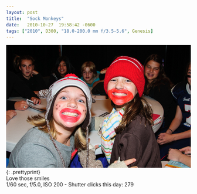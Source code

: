 ```yaml
---
layout: post
title:  "Sock Monkeys"
date:   2010-10-27  19:58:42 -0600
tags: ["2010", D300, "18.0-200.0 mm f/3.5-5.6", Genesis]
---
```

![:title](/images/2010/2010_1027_DSC_3132.jpg)
{: .prettyprint}  
Love those smiles  
1/60 sec, f/5.0, ISO 200 - Shutter clicks this day: 279